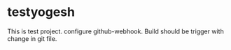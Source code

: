 # testyogesh
This is test project.
configure github-webhook.
Build should be trigger with change in git file.
